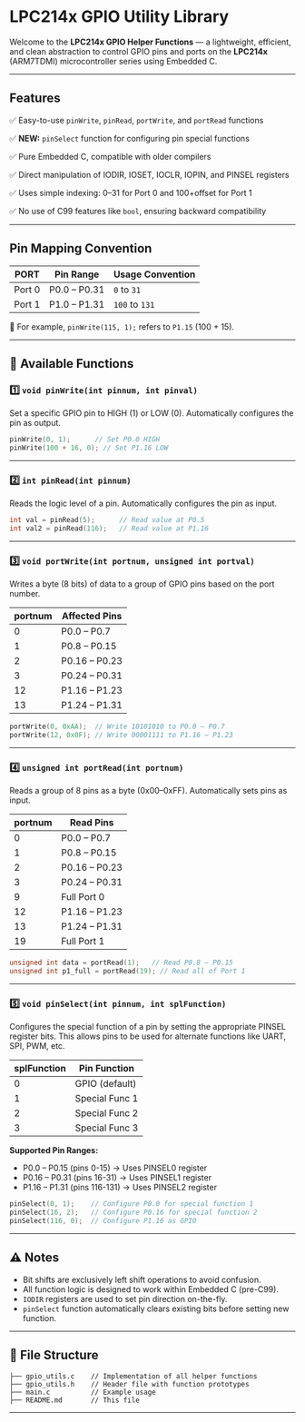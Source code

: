 # LPC214x GPIO Utility Library

Welcome to the **LPC214x GPIO Helper Functions** — a lightweight, efficient, and clean abstraction to control GPIO pins and ports on the **LPC214x** (ARM7TDMI) microcontroller series using Embedded C.

---

## Features

✅ Easy-to-use `pinWrite`, `pinRead`, `portWrite`, and `portRead` functions

✅ **NEW:** `pinSelect` function for configuring pin special functions

✅ Pure Embedded C, compatible with older compilers

✅ Direct manipulation of IODIR, IOSET, IOCLR, IOPIN, and PINSEL registers

✅ Uses simple indexing: 0–31 for Port 0 and 100+offset for Port 1

✅ No use of C99 features like `bool`, ensuring backward compatibility

---

## Pin Mapping Convention

| PORT   | Pin Range    | Usage Convention |
| ------ | ------------ | ---------------- |
| Port 0 | P0.0 – P0.31 | `0` to `31`      |
| Port 1 | P1.0 – P1.31 | `100` to `131`   |

🔸 For example, `pinWrite(115, 1);` refers to `P1.15` (100 + 15).

---

## 🔧 Available Functions

### 1️⃣ `void pinWrite(int pinnum, int pinval)`

Set a specific GPIO pin to HIGH (1) or LOW (0). Automatically configures the pin as output.

```c
pinWrite(0, 1);      // Set P0.0 HIGH
pinWrite(100 + 16, 0); // Set P1.16 LOW
```

---

### 2️⃣ `int pinRead(int pinnum)`

Reads the logic level of a pin. Automatically configures the pin as input.

```c
int val = pinRead(5);      // Read value at P0.5
int val2 = pinRead(116);   // Read value at P1.16
```

---

### 3️⃣ `void portWrite(int portnum, unsigned int portval)`

Writes a byte (8 bits) of data to a group of GPIO pins based on the port number.

| portnum | Affected Pins |
| ------- | ------------- |
| 0       | P0.0 – P0.7   |
| 1       | P0.8 – P0.15  |
| 2       | P0.16 – P0.23 |
| 3       | P0.24 – P0.31 |
| 12      | P1.16 – P1.23 |
| 13      | P1.24 – P1.31 |

```c
portWrite(0, 0xAA);  // Write 10101010 to P0.0 – P0.7
portWrite(12, 0x0F); // Write 00001111 to P1.16 – P1.23
```

---

### 4️⃣ `unsigned int portRead(int portnum)`

Reads a group of 8 pins as a byte (0x00–0xFF). Automatically sets pins as input.

| portnum | Read Pins     |
| ------- | ------------- |
| 0       | P0.0 – P0.7   |
| 1       | P0.8 – P0.15  |
| 2       | P0.16 – P0.23 |
| 3       | P0.24 – P0.31 |
| 9       | Full Port 0   |
| 12      | P1.16 – P1.23 |
| 13      | P1.24 – P1.31 |
| 19      | Full Port 1   |

```c
unsigned int data = portRead(1);   // Read P0.8 – P0.15
unsigned int p1_full = portRead(19); // Read all of Port 1
```

---

### 5️⃣ `void pinSelect(int pinnum, int splFunction)`

Configures the special function of a pin by setting the appropriate PINSEL register bits. This allows pins to be used for alternate functions like UART, SPI, PWM, etc.

| splFunction | Pin Function    |
| ----------- | --------------- |
| 0           | GPIO (default)  |
| 1           | Special Func 1  |
| 2           | Special Func 2  |
| 3           | Special Func 3  |

**Supported Pin Ranges:**
- P0.0 – P0.15 (pins 0-15) → Uses PINSEL0 register
- P0.16 – P0.31 (pins 16-31) → Uses PINSEL1 register  
- P1.16 – P1.31 (pins 116-131) → Uses PINSEL2 register

```c
pinSelect(0, 1);    // Configure P0.0 for special function 1
pinSelect(16, 2);   // Configure P0.16 for special function 2
pinSelect(116, 0);  // Configure P1.16 as GPIO
```

---

## ⚠️ Notes

* Bit shifts are exclusively left shift operations to avoid confusion.
* All function logic is designed to work within Embedded C (pre-C99).
* `IODIR` registers are used to set pin direction on-the-fly.
* `pinSelect` function automatically clears existing bits before setting new function.

---

## 📁 File Structure

```plaintext
├── gpio_utils.c    // Implementation of all helper functions
├── gpio_utils.h    // Header file with function prototypes
├── main.c          // Example usage
├── README.md       // This file
```

---

##